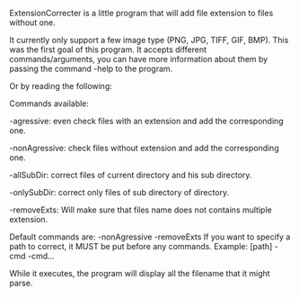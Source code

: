 ExtensionCorrecter is a little program that will add file extension to files without one.

It currently only support a few image type (PNG, JPG, TIFF, GIF, BMP). This was the first goal of this program.
It accepts different commands/arguments, you can have more information about them by passing the command -help to the program.

Or by reading the following: 

Commands available:

-agressive: even check files with an extension and add the corresponding one.

-nonAgressive: check files without extension and add the corresponding one.

-allSubDir: correct files of current directory and his sub directory.

-onlySubDir: correct only files of sub directory of directory.

-removeExts: Will make sure that files name does not contains multiple extension.

Default commands are: -nonAgressive -removeExts
If you want to specify a path to correct, it MUST be put before any commands.
Example: [path] -cmd -cmd...

While it executes, the program will display all the filename that it might parse.
